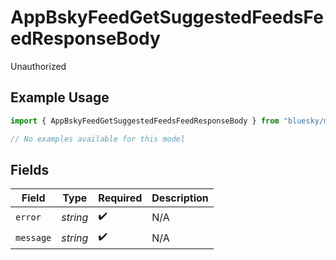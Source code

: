 # AppBskyFeedGetSuggestedFeedsFeedResponseBody

Unauthorized

## Example Usage

```typescript
import { AppBskyFeedGetSuggestedFeedsFeedResponseBody } from "bluesky/models/errors";

// No examples available for this model
```

## Fields

| Field              | Type               | Required           | Description        |
| ------------------ | ------------------ | ------------------ | ------------------ |
| `error`            | *string*           | :heavy_check_mark: | N/A                |
| `message`          | *string*           | :heavy_check_mark: | N/A                |